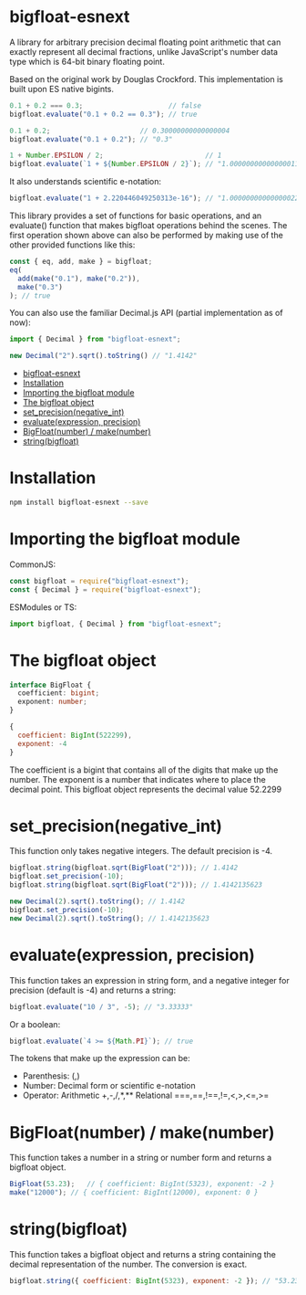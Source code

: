 # bigfloat-esnext
A library for arbitrary precision decimal floating point arithmetic that can exactly represent all decimal fractions,
unlike JavaScript's number data type which is 64-bit binary floating point.

Based on the original work by Douglas Crockford.
This implementation is built upon ES native bigints.

```javascript
0.1 + 0.2 === 0.3;                     // false
bigfloat.evaluate("0.1 + 0.2 == 0.3"); // true

0.1 + 0.2;                      // 0.30000000000000004
bigfloat.evaluate("0.1 + 0.2"); // "0.3"

1 + Number.EPSILON / 2;                         // 1
bigfloat.evaluate(`1 + ${Number.EPSILON / 2}`); // "1.00000000000000011102230246251565"
```

It also understands scientific e-notation:
```javascript
bigfloat.evaluate("1 + 2.220446049250313e-16"); // "1.0000000000000002220446049250313"
```

This library provides a set of functions for basic operations, and an evaluate() function that makes bigfloat operations behind the scenes. The first operation shown above can also be performed by making use of the other provided functions like this:
```javascript
const { eq, add, make } = bigfloat;
eq(
  add(make("0.1"), make("0.2")),
  make("0.3")
); // true
```

You can also use the familiar Decimal.js API (partial implementation as of now):
```javascript
import { Decimal } from "bigfloat-esnext";

new Decimal("2").sqrt().toString() // "1.4142"
```
- [bigfloat-esnext](#bigfloat-esnext)
- [Installation](#installation)
- [Importing the bigfloat module](#importing-the-bigfloat-module)
- [The bigfloat object](#the-bigfloat-object)
- [set_precision(negative_int)](#set_precisionnegative_int)
- [evaluate(expression, precision)](#evaluateexpression-precision)
- [BigFloat(number) / make(number)](#bigfloatnumber--makenumber)
- [string(bigfloat)](#stringbigfloat)

# Installation
```bash
npm install bigfloat-esnext --save
```

# Importing the bigfloat module
CommonJS:
```javascript
const bigfloat = require("bigfloat-esnext");
const { Decimal } = require("bigfloat-esnext");
```

ESModules or TS:
```javascript
import bigfloat, { Decimal } from "bigfloat-esnext";
```

# The bigfloat object
```typescript
interface BigFloat {
  coefficient: bigint;
  exponent: number;
}
```
```javascript
{
  coefficient: BigInt(522299),
  exponent: -4
}
```
The coefficient is a bigint that contains all of the digits that make up the number.
The exponent is a number that indicates where to place the decimal point.
This bigfloat object represents the decimal value 52.2299

# set_precision(negative_int)
This function only takes negative integers. The default precision is -4.
```typescript
bigfloat.string(bigfloat.sqrt(BigFloat("2"))); // 1.4142
bigfloat.set_precision(-10);
bigfloat.string(bigfloat.sqrt(BigFloat("2"))); // 1.4142135623
```
```typescript
new Decimal(2).sqrt().toString(); // 1.4142
bigfloat.set_precision(-10);
new Decimal(2).sqrt().toString(); // 1.4142135623
```

# evaluate(expression, precision)
This function takes an expression in string form, and a negative integer for precision (default is -4) and returns a string:
```javascript
bigfloat.evaluate("10 / 3", -5); // "3.33333"
```

Or a boolean:
```javascript
bigfloat.evaluate(`4 >= ${Math.PI}`); // true
```

The tokens that make up the expression can be:
- Parenthesis: (,)
- Number: Decimal form or scientific e-notation
- Operator: Arithmetic +,-,/,*,** Relational ===,==,!==,!=,<,>,<=,>=

# BigFloat(number) / make(number)
This function takes a number in a string or number form and returns a bigfloat object.
```javascript
BigFloat(53.23);   // { coefficient: BigInt(5323), exponent: -2 }
make("12000"); // { coefficient: BigInt(12000), exponent: 0 }
```

# string(bigfloat)
This function takes a bigfloat object and returns a string containing the decimal representation of the number. The conversion is exact.
```javascript
bigfloat.string({ coefficient: BigInt(5323), exponent: -2 }); // "53.23"
```
